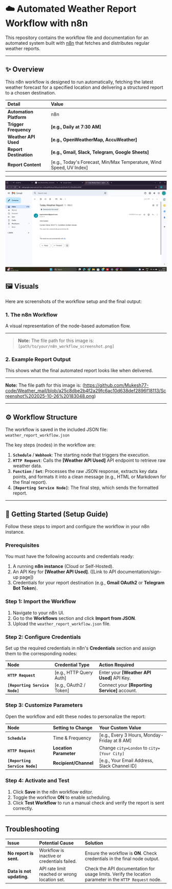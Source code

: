 # ☁️ Automated Weather Report Workflow with n8n

This repository contains the workflow file and documentation for an automated system built with [n8n](https://n8n.io/) that fetches and distributes regular weather reports.

***

## ✨ Overview

This n8n workflow is designed to run automatically, fetching the latest weather forecast for a specified location and delivering a structured report to a chosen destination.

| Detail | Value |
| :--- | :--- |
| **Automation Platform** | n8n |
| **Trigger Frequency** | **[e.g., Daily at 7:30 AM]** |
| **Weather API Used** | **[e.g., OpenWeatherMap, AccuWeather]** |
| **Report Destination** | **[e.g., Gmail, Slack, Telegram, Google Sheets]** |
| **Report Content** | [e.g., Today's Forecast, Min/Max Temperature, Wind Speed, UV Index] |

***
![outputimage](https://github.com/Mukesh77-code/Weather_mail/blob/a25c8dbe2b4f2a29fc6ac10d638def2896f18113/Screenshot%202025-10-26%20183048.png)
## 🖼️ Visuals

Here are screenshots of the workflow setup and the final output:

### 1. The n8n Workflow

A visual representation of the node-based automation flow.

****

> **Note:** The file path for this image is: `[path/to/your/n8n_workflow_screenshot.png]`

### 2. Example Report Output

This shows what the final automated report looks like when delivered.

****

**Note:** The file path for this image is: (https://github.com/Mukesh77-code/Weather_mail/blob/a25c8dbe2b4f2a29fc6ac10d638def2896f18113/Screenshot%202025-10-26%20183048.png)

***

## ⚙️ Workflow Structure

The workflow is saved in the included JSON file: `weather_report_workflow.json`

The key steps (nodes) in the workflow are:

1.  **`Schedule`** / **`Webhook`**: The starting node that triggers the execution.
2.  **`HTTP Request`**: Calls the **[Weather API Used]** API endpoint to retrieve raw weather data.
3.  **`Function`** / **`Set`**: Processes the raw JSON response, extracts key data points, and formats it into a clean message (e.g., HTML or Markdown for the final report).
4.  **`[Reporting Service Node]`**: The final step, which sends the formatted report.

***

## 🚀 Getting Started (Setup Guide)

Follow these steps to import and configure the workflow in your n8n instance.

### Prerequisites

You must have the following accounts and credentials ready:

1.  A running **n8n instance** (Cloud or Self-Hosted).
2.  An API Key for **[Weather API Used]**. ([Link to API documentation/sign-up page])
3.  Credentials for your report destination (e.g., **Gmail OAuth2** or **Telegram Bot Token**).

### Step 1: Import the Workflow

1.  Navigate to your n8n UI.
2.  Go to the **Workflows** section and click **Import from JSON**.
3.  Upload the `weather_report_workflow.json` file.

### Step 2: Configure Credentials

Set up the required credentials in n8n's **Credentials** section and assign them to the corresponding nodes:

| Node | Credential Type | Action Required |
| :--- | :--- | :--- |
| **`HTTP Request`** | [e.g., HTTP Query Auth] | Enter your **[Weather API Used]** API Key. |
| **`[Reporting Service Node]`** | [e.g., OAuth2 / Token] | Connect your **[Reporting Service]** account. |

### Step 3: Customize Parameters

Open the workflow and edit these nodes to personalize the report:

| Node | Setting to Change | Your Custom Value |
| :--- | :--- | :--- |
| **`Schedule`** | Time & Frequency | [e.g., Every 3 Hours, Monday-Friday at 8 AM] |
| **`HTTP Request`** | **Location Parameter** | Change `city=London` to `city=[Your City]` |
| **`[Reporting Service Node]`** | **Recipient/Channel** | [e.g., Your Email Address, Slack Channel ID] |

### Step 4: Activate and Test

1.  Click **Save** in the n8n workflow editor.
2.  Toggle the workflow **ON** to enable scheduling.
3.  Click **Test Workflow** to run a manual check and verify the report is sent correctly.

***

## Troubleshooting

| Issue | Potential Cause | Solution |
| :--- | :--- | :--- |
| **No report is sent.** | Workflow is inactive or credentials failed. | Ensure the workflow is **ON**. Check credentials in the final node output. |
| **Data is not updating.** | API rate limit reached or wrong location set. | Check the API documentation for usage limits. Verify the location parameter in the `HTTP Request` node. |
